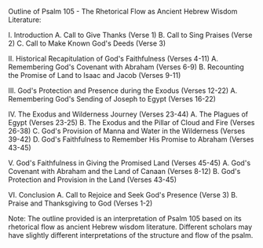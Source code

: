 Outline of Psalm 105 - The Rhetorical Flow as Ancient Hebrew Wisdom Literature:

I. Introduction 
    A. Call to Give Thanks (Verse 1)
    B. Call to Sing Praises (Verse 2)
    C. Call to Make Known God's Deeds (Verse 3)

II. Historical Recapitulation of God's Faithfulness (Verses 4-11)
    A. Remembering God's Covenant with Abraham (Verses 6-9)
    B. Recounting the Promise of Land to Isaac and Jacob (Verses 9-11)

III. God's Protection and Presence during the Exodus (Verses 12-22)
    A. Remembering God's Sending of Joseph to Egypt (Verses 16-22)

IV. The Exodus and Wilderness Journey (Verses 23-44)
    A. The Plagues of Egypt (Verses 23-25)
    B. The Exodus and the Pillar of Cloud and Fire (Verses 26-38)
    C. God's Provision of Manna and Water in the Wilderness (Verses 39-42)
    D. God's Faithfulness to Remember His Promise to Abraham (Verses 43-45)

V. God's Faithfulness in Giving the Promised Land (Verses 45-45)
    A. God's Covenant with Abraham and the Land of Canaan (Verses 8-12)
    B. God's Protection and Provision in the Land (Verses 43-45)

VI. Conclusion 
    A. Call to Rejoice and Seek God's Presence (Verse 3)
    B. Praise and Thanksgiving to God (Verses 1-2)

Note: The outline provided is an interpretation of Psalm 105 based on its rhetorical flow as ancient Hebrew wisdom literature. Different scholars may have slightly different interpretations of the structure and flow of the psalm.